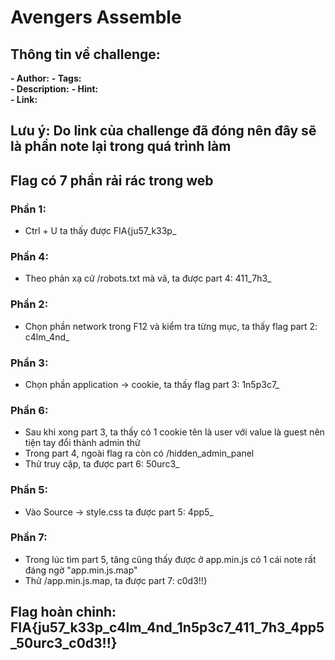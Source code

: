 # Avengers Assemble




## Thông tin về challenge:  

**- Author:** 
**- Tags:**  
**- Description:** 
**- Hint:**  
**- Link:** 

## Lưu ý: Do link của challenge đã đóng nên đây sẽ là phần note lại trong quá trình làm

## Flag có 7 phần rải rác trong web

### Phần 1: 
- Ctrl + U ta thấy được FIA{ju57_k33p_
### Phần 4:
- Theo phản xạ cứ /robots.txt mà vã, ta được part 4: 411_7h3_
### Phần 2: 
- Chọn phần network trong F12 và kiểm tra từng mục, ta thấy flag part 2: c4lm_4nd_
### Phần 3: 
- Chọn phần application -> cookie, ta thấy flag part 3: 1n5p3c7_
### Phần 6:
- Sau khi xong part 3, ta thấy có 1 cookie tên là user với value là guest nên tiện tay đổi thành admin thử
- Trong part 4, ngoài flag ra còn có /hidden_admin_panel
- Thử truy cập, ta được part 6: 50urc3_
### Phần 5: 
- Vào Source -> style.css ta được part 5: 4pp5_
### Phần 7:
- Trong lúc tìm part 5, tãng cũng thấy được ở app.min.js có 1 cái note rất đáng ngờ "app.min.js.map"
- Thử /app.min.js.map, ta được part 7: c0d3!!}

## Flag hoàn chỉnh: FIA{ju57_k33p_c4lm_4nd_1n5p3c7_411_7h3_4pp5_50urc3_c0d3!!}
